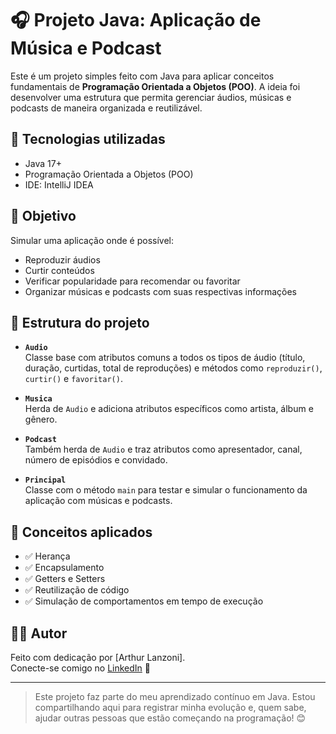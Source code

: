 # 🎧 Projeto Java: Aplicação de Música e Podcast

Este é um projeto simples feito com Java para aplicar conceitos fundamentais de **Programação Orientada a Objetos (POO)**. A ideia foi desenvolver uma estrutura que permita gerenciar áudios, músicas e podcasts de maneira organizada e reutilizável.

## 🚀 Tecnologias utilizadas

- Java 17+
- Programação Orientada a Objetos (POO)
- IDE: IntelliJ IDEA

## 📌 Objetivo

Simular uma aplicação onde é possível:

- Reproduzir áudios
- Curtir conteúdos
- Verificar popularidade para recomendar ou favoritar
- Organizar músicas e podcasts com suas respectivas informações

## 🧱 Estrutura do projeto

- **`Audio`**  
  Classe base com atributos comuns a todos os tipos de áudio (título, duração, curtidas, total de reproduções) e métodos como `reproduzir()`, `curtir()` e `favoritar()`.

- **`Musica`**  
  Herda de `Audio` e adiciona atributos específicos como artista, álbum e gênero.

- **`Podcast`**  
  Também herda de `Audio` e traz atributos como apresentador, canal, número de episódios e convidado.

- **`Principal`**  
  Classe com o método `main` para testar e simular o funcionamento da aplicação com músicas e podcasts.

## 🧠 Conceitos aplicados

- ✅ Herança  
- ✅ Encapsulamento  
- ✅ Getters e Setters  
- ✅ Reutilização de código  
- ✅ Simulação de comportamentos em tempo de execução

## 👨‍💻 Autor

Feito com dedicação por [Arthur Lanzoni].  
Conecte-se comigo no [LinkedIn](https://www.linkedin.com/in/arthur-lanzoni-a838b721a/) 🚀

---

> Este projeto faz parte do meu aprendizado contínuo em Java. Estou compartilhando aqui para registrar minha evolução e, quem sabe, ajudar outras pessoas que estão começando na programação! 😊
